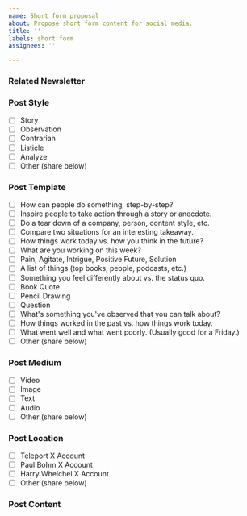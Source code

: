 ```yaml
---
name: Short form proposal
about: Propose short form content for social media.
title: ''
labels: short form
assignees: ''

---
```


<!-- Want to join the TRIP meme army? You can do so by contributing short form content (memes, text posts, videos, etc) for the community to post on social media. If you're ready to help but not sure where to start, use the below template to get inspiration for what content you can contribute. If you have an idea for piece of content already, great! Still look through the template. It will likely spark tweaks to improve the idea you have. -->

### Related Newsletter

<!-- If there is a related TRIP Report newsletter issue, include a link to it here. We want to create at least 12 short form pieces of content for each issue of the TRIP Report newsletter. -->

### Post Style

<!-- Add an x between the brackets like this [x] to select your option. Alternatively, you can submit the issue and once it's created you'll see checkboxes you can click on to select your option. -->

- [ ] Story
- [ ] Observation
- [ ] Contrarian
- [ ] Listicle
- [ ] Analyze
- [ ] Other (share below)

### Post Template

<!-- Add an x between the brackets like this [x] to select your option. Alternatively, you can submit the issue and once it's created you'll see checkboxes you can click on to select your option. -->

- [ ] How can people do something, step-by-step?
- [ ] Inspire people to take action through a story or anecdote.
- [ ] Do a tear down of a company, person, content style, etc.
- [ ] Compare two situations for an interesting takeaway.
- [ ] How things work today vs. how you think in the future?
- [ ] What are you working on this week?
- [ ] Pain, Agitate, Intrigue, Positive Future, Solution
- [ ] A list of things (top books, people, podcasts, etc.)
- [ ] Something you feel differently about vs. the status quo.
- [ ] Book Quote
- [ ] Pencil Drawing
- [ ] Question
- [ ] What's something you've observed that you can talk about?
- [ ] How things worked in the past vs. how things work today.
- [ ] What went well and what went poorly. (Usually good for a Friday.)
- [ ] Other (share below)

### Post Medium

<!-- Add an x between the brackets like this [x] to select your option. Alternatively, you can submit the issue and once it's created you'll see checkboxes you can click on to select your option. -->

- [ ] Video
- [ ] Image
- [ ] Text
- [ ] Audio
- [ ] Other (share below)

### Post Location

<!-- Add an x between the brackets like this [x] to select your option. Alternatively, you can submit the issue and once it's created you'll see checkboxes you can click on to select your option. -->

- [ ] Teleport X Account
- [ ] Paul Bohm X Account
- [ ] Harry Whelchel X Account
- [ ] Other (share below)

### Post Content

<!-- If you have the post already made, share the text, image, or video here. Otherwise, write text that describes the post in detail. If it's going to be an image, describe what the image is and the text that's included, if any. If it's going to be a video, describe what the video will be and include any key dialogue or narration. -->
